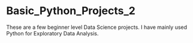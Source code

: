 # Basic_Python_Projects_2
These are a few beginner level Data Science projects. I have mainly used Python for Exploratory Data Analysis.
